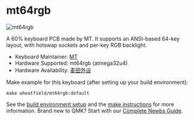 # mt64rgb 

![mt64rgb](https://i.imgur.com/kxGGUg9.jpg?1)

A 60% keyboard PCB made by MT.
It supports an ANSI-based 64-key layout, with hotswap sockets and per-key RGB backlight.

* Keyboard Maintainer: [MT](https://github.com/704340378)
* Hardware Supported: mt64rgb (atmega32u4)
* Hardware Availability: [麦田外设](https://shop110310565.taobao.com)

Make example for this keyboard (after setting up your build environment):

    make wheatfield/mt64rgb:default

See the [build environment setup](https://docs.qmk.fm/#/getting_started_build_tools) and the [make instructions](https://docs.qmk.fm/#/getting_started_make_guide) for more information. Brand new to QMK? Start with our [Complete Newbs Guide](https://docs.qmk.fm/#/newbs).
